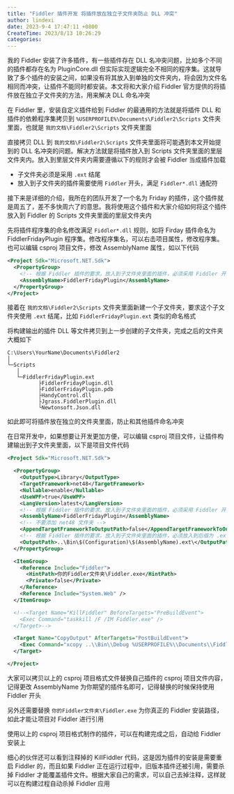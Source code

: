 ```yaml
---
title: "Fiddler 插件开发 将插件放在独立子文件夹防止 DLL 冲突"
author: lindexi
date: 2023-9-4 17:47:11 +0800
CreateTime: 2023/8/13 10:26:29
categories: 
---
```


我的 Fiddler 安装了许多插件，有一些插件存在 DLL 名冲突问题，比如多个不同的插件都存在名为 PluginCore.dll 但实际实现逻辑完全不相同的程序集。这就导致了多个插件的安装之间，如果没有将其放入到单独的文件夹内，将会因为文件名相同而冲突，让插件不能同时都安装。本文将和大家介绍 Fiddler 官方提供的将插件放在独立子文件夹的方法，用来解决 DLL 命名冲突

<!--more-->


<!-- CreateTime:2023/8/13 10:26:29 -->
<!-- 标题： Fiddler 将插件放在独立子文件夹 -->

<!-- 发布 -->
<!-- 博客 -->

在 Fiddler 里，安装自定义插件给到 Fiddler 的最通用的方法就是将插件 DLL 和插件的依赖程序集拷贝到 `%USERPROFILE%\Documents\Fiddler2\Scripts` 文件夹里面，也就是 `我的文档\Fiddler2\Scripts` 文件夹里面

直接拷贝 DLL 到 `我的文档\Fiddler2\Scripts` 文件夹里面将可能遇到本文开始提到的 DLL 名冲突的问题。解决方法就是将插件放入到 Scripts 文件夹里面的里层文件夹内。放入到里层文件夹内需要遵循以下的规则才会被 Fiddler 当成插件加载

- 子文件夹必须是采用 `.ext` 结尾
- 放入到子文件夹的插件需要使用 `Fiddler` 开头，满足 `Fiddler*.dll` 通配符

接下来是详细的介绍，我所在的团队开发了一个名为 Friday 的插件，这个插件就是周五了，差不多快周六了的意思。我将使用这个插件和大家介绍如何将这个插件放入到 Fiddler 的 Scripts 文件夹里面的里层文件夹内

先将插件程序集的命名修改满足 `Fiddler*.dll` 规则，如将 Firday 插件命名为 FiddlerFridayPlugin 程序集。修改程序集名，可以右击项目属性，修改程序集。也可以编辑 csproj 项目文件，修改 AssemblyName 属性，如以下代码

```xml
<Project Sdk="Microsoft.NET.Sdk">
  <PropertyGroup>
    <!-- 根据 Fiddler 插件的要求，放入到子文件夹里面的插件，必须采用 Fiddler 开头，符合 Fiddler*.dll 才能被加载。因此这里修改程序集名，让输出程序集满足要求 -->
    <AssemblyName>FiddlerFridayPlugin</AssemblyName>
  </PropertyGroup>
</Project>
```

接着在 `我的文档\Fiddler2\Scripts` 文件夹里面新建一个子文件夹，要求这个子文件夹使用 `.ext` 结尾，比如 `FiddlerFridayPlugin.ext` 类似的命名格式

将构建输出的插件 DLL 等文件拷贝到上一步创建的子文件夹，完成之后的文件夹大概如下

```plain
C:\Users\YourName\Documents\Fiddler2
│
└─Scripts
   │
   └─FiddlerFridayPlugin.ext
          ├FiddlerFridayPlugin.dll
          ├FiddlerFridayPlugin.pdb
          ├HandyControl.dll
          ├Jgrass.FiddlerPlugin.dll
          └Newtonsoft.Json.dll
```

如此即可将插件放在独立的文件夹里面，防止和其他插件命名冲突

在日常开发中，如果想要让开发更加方便，可以编辑 csproj 项目文件，让插件构建输出到子文件夹里面，以下是项目文件代码

```xml
<Project Sdk="Microsoft.NET.Sdk">

  <PropertyGroup>
    <OutputType>Library</OutputType>
    <TargetFramework>net48</TargetFramework>
    <Nullable>enable</Nullable>
    <UseWPF>true</UseWPF>
    <LangVersion>latest</LangVersion>
    <!-- 根据 Fiddler 插件的要求，放入到子文件夹里面的插件，必须采用 Fiddler 开头，符合 Fiddler*.dll 才能被加载。因此这里修改程序集名，让输出程序集满足要求 -->
    <AssemblyName>FiddlerFridayPlugin</AssemblyName>
    <!-- 不要添加 net48 文件夹 -->
    <AppendTargetFrameworkToOutputPath>false</AppendTargetFrameworkToOutputPath>
    <!-- 根据 Fiddler 插件的要求，放入到子文件夹里面的插件，必须放入到后缀为 .ext 文件夹里面 -->
    <OutputPath>..\Bin\$(Configuration)\$(AssemblyName).ext\</OutputPath>
  </PropertyGroup>

  <ItemGroup>
    <Reference Include="Fiddler">
      <HintPath>你的Fiddler文件夹\Fiddler.exe</HintPath>
      <Private>false</Private>
    </Reference>
    <Reference Include="System.Web" />
  </ItemGroup>

  <!--<Target Name="KillFiddler" BeforeTargets="PreBuildEvent">
    <Exec Command="taskkill /F /IM Fiddler.exe" />
  </Target>-->

  <Target Name="CopyOutput" AfterTargets="PostBuildEvent">
    <Exec Command="xcopy ..\\Bin\\Debug %USERPROFILE%\\Documents\\Fiddler2\\Scripts  /s /e /y" />
  </Target>

</Project>
```

大家可以拷贝以上的 csproj 项目格式文件替换自己插件的 csproj 项目文件内容，记得更改 AssemblyName 为你期望的插件名即可，记得替换的时候保持使用 Fiddler 开头

另外还需要替换 `你的Fiddler文件夹\Fiddler.exe` 为你真正的 Fiddler 安装路径，如此才能让项目对 Fiddler 进行引用

使用以上的 csproj 项目格式制作的插件，可以在构建完成之后，自动给 Fiddler 安装上

细心的伙伴还可以看到注释掉的 KillFiddler 代码，这是因为插件的安装是需要重启 Fiddler 的，而且如果 Fiddler 正在运行过程中，旧版本插件还被引用，需要杀掉 Fiddler 才能覆盖插件文件。根据大家自己的需求，可以自己去掉注释，这样就可以在构建过程自动杀掉 Fiddler 应用
